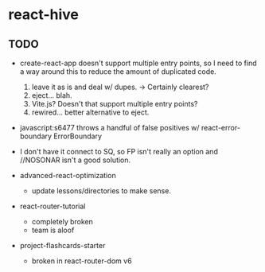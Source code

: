 # react-hive

## TODO
- create-react-app doesn't support multiple entry points, so I need to find a way around this to reduce the amount
of duplicated code. 
  1. leave it as is and deal w/ dupes. -> Certainly clearest?
  2. eject... blah. 
  3. Vite.js? Doesn't that support multiple entry points? 
  4. rewired... better alternative to eject. 


- javascript:s6477 throws a handful of false positives w/ react-error-boundary ErrorBoundary
- I don't have it connect to SQ, so FP isn't really an option and //NOSONAR isn't a good solution. 

- advanced-react-optimization
  - update lessons/directories to make sense. 

- react-router-tutorial
  - completely broken
  - team is aloof

- project-flashcards-starter
  - broken in react-router-dom v6 